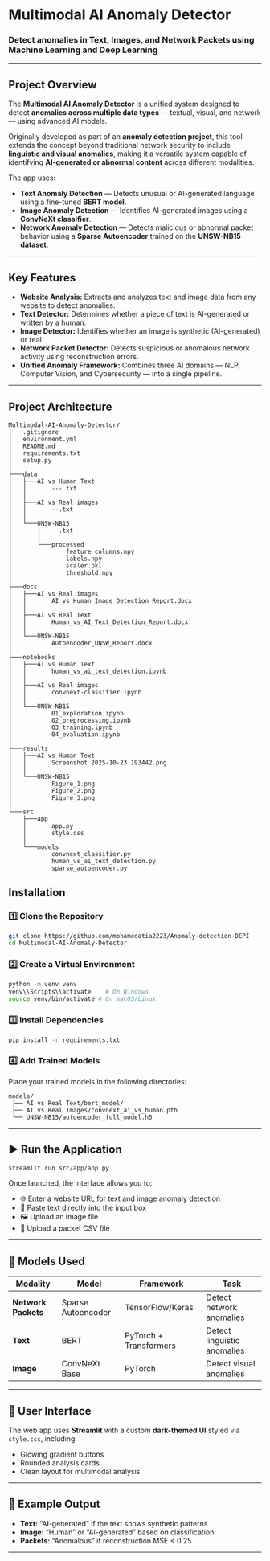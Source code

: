 # Multimodal AI Anomaly Detector

### Detect anomalies in **Text**, **Images**, and **Network Packets** using Machine Learning and Deep Learning

---

## Project Overview

The **Multimodal AI Anomaly Detector** is a unified system designed to detect **anomalies across multiple data types** — textual, visual, and network — using advanced AI models.

Originally developed as part of an **anomaly detection project**, this tool extends the concept beyond traditional network security to include **linguistic and visual anomalies**, making it a versatile system capable of identifying **AI-generated or abnormal content** across different modalities.

The app uses:

* **Text Anomaly Detection** — Detects unusual or AI-generated language using a fine-tuned **BERT model**.
* **Image Anomaly Detection** — Identifies AI-generated images using a **ConvNeXt classifier**.
* **Network Anomaly Detection** — Detects malicious or abnormal packet behavior using a **Sparse Autoencoder** trained on the **UNSW-NB15 dataset**.

---

## Key Features

* **Website Analysis:** Extracts and analyzes text and image data from any website to detect anomalies.
* **Text Detector:** Determines whether a piece of text is AI-generated or written by a human.
* **Image Detector:** Identifies whether an image is synthetic (AI-generated) or real.
* **Network Packet Detector:** Detects suspicious or anomalous network activity using reconstruction errors.
* **Unified Anomaly Framework:** Combines three AI domains — NLP, Computer Vision, and Cybersecurity — into a single pipeline.

---

## Project Architecture

```
Multimodal-AI-Anomaly-Detector/
│   .gitignore
│   environment.yml
│   README.md
│   requirements.txt
│   setup.py
│
├───data
│   ├───AI vs Human Text
│   │       ---.txt
│   │
│   ├───AI vs Real images
│   │       --.txt
│   │
│   └───UNSW-NB15
│       │   --.txt
│       │
│       └───processed
│               feature_columns.npy
│               labels.npy
│               scaler.pkl
│               threshold.npy
│
├───docs
│   ├───AI vs Real images
│   │       AI_vs_Human_Image_Detection_Report.docx
│   │
│   ├───AI vs Real Text
│   │       Human_vs_AI_Text_Detection_Report.docx
│   │
│   └───UNSW-NB15
│           Autoencoder_UNSW_Report.docx
│
├───notebooks
│   ├───AI vs Human Text
│   │       human_vs_ai_text_detection.ipynb
│   │
│   ├───AI vs Real images
│   │       convnext-classifier.ipynb
│   │
│   └───UNSW-NB15
│           01_exploration.ipynb
│           02_preprocessing.ipynb
│           03_training.ipynb
│           04_evaluation.ipynb
│
├───results
│   ├───AI vs Human Text
│   │       Screenshot 2025-10-23 193442.png
│   │
│   └───UNSW-NB15
│           Figure_1.png
│           Figure_2.png
│           Figure_3.png
│
└───src
    ├───app
    │       app.py
    │       style.css
    │
    └───models
            convnext_classifier.py
            human_vs_ai_text_detection.py
            sparse_autoencoder.py

```
## Installation

### 1️⃣ Clone the Repository

```bash
git clone https://github.com/mohamedatia2223/Anomaly-detection-DEPI
cd Multimodal-AI-Anomaly-Detector
```

### 2️⃣ Create a Virtual Environment

```bash
python -m venv venv
venv\\Scripts\\activate    # On Windows
source venv/bin/activate # On macOS/Linux
```

### 3️⃣ Install Dependencies

```bash
pip install -r requirements.txt
```

### 4️⃣ Add Trained Models

Place your trained models in the following directories:

```
models/
 ├── AI vs Real Text/bert_model/
 ├── AI vs Real Images/convnext_ai_vs_human.pth
 └── UNSW-NB15/autoencoder_full_model.h5
```

---

## ▶️ Run the Application

```bash
streamlit run src/app/app.py
```

Once launched, the interface allows you to:

* 🌐 Enter a website URL for text and image anomaly detection
* 📝 Paste text directly into the input box
* 🖼️ Upload an image file
* 📡 Upload a packet CSV file

---

## 🧠 Models Used

| Modality            | Model              | Framework              | Task                        |
| ------------------- | ------------------ | ---------------------- | --------------------------- |
| **Network Packets** | Sparse Autoencoder | TensorFlow/Keras       | Detect network anomalies    |
| **Text**            | BERT               | PyTorch + Transformers | Detect linguistic anomalies |
| **Image**           | ConvNeXt Base      | PyTorch                | Detect visual anomalies     |

---

## 🎨 User Interface

The web app uses **Streamlit** with a custom **dark-themed UI** styled via `style.css`, including:

* Glowing gradient buttons
* Rounded analysis cards
* Clean layout for multimodal analysis

---

## 🧾 Example Output

* **Text:** “AI-generated” if the text shows synthetic patterns
* **Image:** “Human” or “AI-generated” based on classification
* **Packets:** “Anomalous” if reconstruction MSE < 0.25

---
